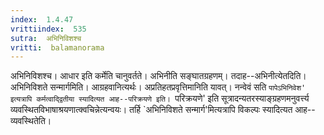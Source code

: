 ```yaml
---
index:  1.4.47
vrittiindex:  535
sutra:  अभिनिविशश्च
vritti:  balamanorama 
---
```


अभिनिविशश्च। आधार इति कर्मेति चानुवर्तते। अभिनीति सङ्घातग्रहणम्। तदाह--अभिनीत्येतदिति। अभिनिविशते सन्मार्गमिति। आग्रहवानित्यर्थः। अप्रतिहतप्रवृत्तिमानिति यावत्। नन्वेवं सति `पापेऽभिनिवेश' इत्यत्रापि कर्मत्वाद्द्वितीया स्यादित्यत आह--परिक्रयणे इति। `परिक्रयणे' इति सूत्रादन्यतरस्याङ्ग्रहणमनुवर्त्त्य व्यवस्थितविभाषाश्रयणात्क्वचिन्नेत्यन्वयः। तर्हि `अभिनिविशते सन्मार्ग'मित्यत्रापि विकल्पः स्यादित्यत आह--व्यवस्थितेति।

